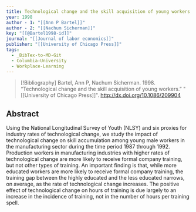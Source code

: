 ```yaml
---
title: Technological change and the skill acquisition of young workers
year: 1998
author - 1: "[[Ann P Bartel]]"
author - 2: "[[Nachum Sicherman]]"
key: "[[@Bartel1998-id]]"
journal: "[[Journal of labor economics]]"
publisher: "[[University of Chicago Press]]"
tags:
  - _BibTex-to-MD-Git
  - Columbia-University
  - Workplace-Learning
---
```


> [!Bibliography]
> Bartel, Ann P, Nachum Sicherman. 1998. “Technological change and the skill acquisition of young workers.” "[[University of Chicago Press]]". http://dx.doi.org/10.1086/209904

## Abstract
Using the National Longitudinal Survey of Youth (NLSY) and six proxies for industry rates of technological change, we study the impact of technological change on skill accumulation among young male workers in the manufacturing sector during the time period 1987 through 1992. Production workers in manufacturing industries with higher rates of technological change are more likely to receive formal company training, but not other types of training. An important finding is that, while more educated workers are more likely to receive formal company training, the training gap between the highly educated and the less educated narrows, on average, as the rate of technological change increases. The positive effect of technological change on hours of training is due largely to an increase in the incidence of training, not in the number of hours per training spell.